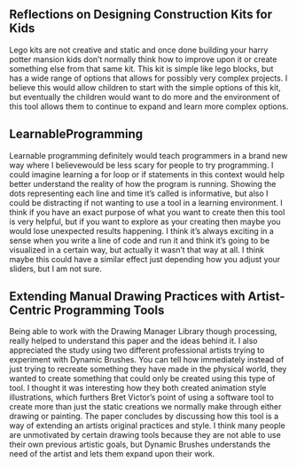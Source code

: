 ## Reflections on Designing Construction Kits for Kids

Lego kits are not creative and static and once done building your harry potter mansion kids don’t normally think how to improve upon it or create something else from that same kit. This kit is simple like lego blocks, but has a wide range of options that allows for possibly very complex projects. I believe this would allow children to start with the simple options of this kit, but eventually the children would want to do more and the environment of this tool allows them to continue to expand and learn more complex options.

## LearnableProgramming

Learnable programming definitely would teach programmers in a brand new way where I believewould be less scary for people to try programming. I could imagine learning a for loop or if statements in this context would help better understand the reality of how the program is running. Showing the dots representing each line and time it’s called is informative, but also I could be distracting if not wanting to use a tool in a learning environment. I think if you have an exact purpose of what you want to create then this tool is very helpful, but if you want to explore as your creating then maybe you would lose unexpected results happening. I think it’s always exciting in a sense when you write a line of code and run it and think it’s going to be visualized in a certain way, but actually it wasn’t that way at all. I think maybe this could have a similar effect just depending how you adjust your sliders, but I am not sure.

## Extending Manual Drawing Practices with Artist-Centric Programming Tools

Being able to work with the Drawing Manager Library though processing, really helped to understand this paper and the ideas behind it. I also appreciated the study using two different professional artists trying to experiment with Dynamic Brushes. You can tell how immediately instead of just trying to recreate something they have made in the physical world, they wanted to create something that could only be created using this type of tool. I thought it was interesting how they both created animation style illustrations, which furthers Bret Victor’s point of using a software tool to create more than just the static creations we normally make through either drawing or painting. The paper concludes by discussing how this tool is a way of extending an artists original practices and style. I think many people are unmotivated by certain drawing tools because they are not able to use their own previous artistic goals, but Dynamic Brushes understands the need of the artist and lets them expand upon their work. 
